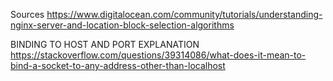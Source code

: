 Sources
https://www.digitalocean.com/community/tutorials/understanding-nginx-server-and-location-block-selection-algorithms

BINDING TO HOST AND PORT EXPLANATION
https://stackoverflow.com/questions/39314086/what-does-it-mean-to-bind-a-socket-to-any-address-other-than-localhost